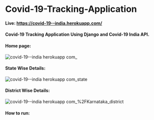 ﻿# Covid-19-Tracking-Application
 
#### Live: https://covid-19--india.herokuapp.com/

#### Covid-19 Tracking Application Using Django and Covid-19 India API.

#### Home page:

![covid-19--india herokuapp com_](https://user-images.githubusercontent.com/54932235/117615783-d825f680-b187-11eb-9cf3-8c0c5e5eaf2b.png)

#### State Wise Details:

![covid-19--india herokuapp com_state](https://user-images.githubusercontent.com/54932235/117615817-e7a53f80-b187-11eb-8871-f98bde298d63.png)


#### District Wise Details:

![covid-19--india herokuapp com_%2FKarnataka_district](https://user-images.githubusercontent.com/54932235/117615872-fab80f80-b187-11eb-9929-356ce361782e.png)

#### How to run:


